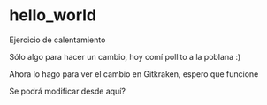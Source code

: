 # hello_world
Ejercicio de calentamiento

Sólo algo para hacer un cambio, hoy comí pollito a la poblana :)

Ahora lo hago para ver el cambio en Gitkraken, espero que funcione

Se podrá modificar desde aquí?
